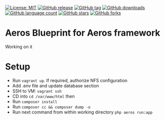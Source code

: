 [![License: MIT](https://img.shields.io/badge/License-MIT-yellow.svg)](https://opensource.org/licenses/MIT)
[![GitHub release](https://img.shields.io/github/release/ralphmoran/aeros-app.svg)](https://github.com/ralphmoran/aeros-app/releases)
[![GitHub tag](https://img.shields.io/github/tag/ralphmoran/aeros-app.svg)](https://github.com/ralphmoran/aeros-app/tags)
[![GitHub downloads](https://img.shields.io/github/downloads/ralphmoran/aeros-app/total.svg)](https://github.com/ralphmoran/aeros-app/releases)
[![GitHub language count](https://img.shields.io/github/languages/count/ralphmoran/aeros-app.svg)](https://github.com/ralphmoran/aeros-app)
[![GitHub stars](https://img.shields.io/github/stars/ralphmoran/aeros-app.svg?style=social)](https://github.com/ralphmoran/aeros-app/stargazers)
[![GitHub forks](https://img.shields.io/github/forks/ralphmoran/aeros-app.svg?style=social)](https://github.com/ralphmoran/aeros-app/network/members)

# Aeros Blueprint for Aeros framework

Working on it

# Setup

- Run `vagrant up`. If required, authorize NFS configuration
- Add .env file and update database section
- SSH to VM: `vagrant ssh`
- CD into `cd /var/www/html` then
- Run `composer install`
- Run `composer cc && composer dump -o`
- Run next command from within working directory `php aeros run:app`
